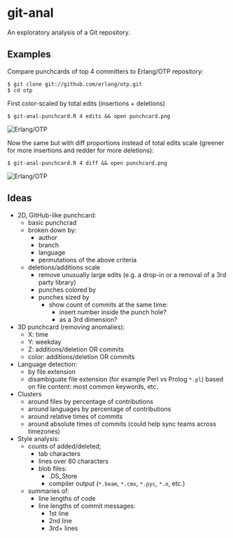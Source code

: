 git-anal
========

An exploratory analysis of a Git repository.


Examples
--------
Compare punchcards of top 4 committers to Erlang/OTP repository:
```shell
$ git clone git://github.com/erlang/otp.git
$ cd otp
```
First color-scaled by total edits (insertions + deletions)
```shell
$ git-anal-punchcard.R 4 edits && open punchcard.png
```
![Erlang/OTP](https://raw.github.com/ibnfirnas/git-anal/master/examples/otp-punchcard-top-4-edits.png)

Now the same but with diff proportions instead of total edits scale (greener
for more insertions and redder for more deletions):
```shell
$ git-anal-punchcard.R 4 diff && open punchcard.png
```
![Erlang/OTP](https://raw.github.com/ibnfirnas/git-anal/master/examples/otp-punchcard-top-4-diff.png)


Ideas
-----
* 2D, GitHub-like punchcard:
    - basic punchcrad
    - broken down by:
        + author
        + branch
        + language
        + permutations of the above criteria
    - deletions/additions scale
        + remove unusually large edits
          (e.g. a drop-in or a removal of a 3rd party library)
        + punches colored by
        + punches sized by
            * show count of commits at the same time:
                - insert number inside the punch hole?
                - as a 3rd dimension?
* 3D punchcard (removing anomalies):
    - X: time
    - Y: weekday
    - Z: additions/deletion OR commits
    - color: additions/deletion OR commits
* Language detection:
    - by file extension
    - disambiguate file extension (for example Perl vs Prolog `*.pl`) based on
      file content: most common keywords, etc.
* Clusters
    - around files by percentage of contributions
    - around languages by percentage of contributions
    - around relative times of commits
    - around absolute times of commits (could help sync teams across timezones)
* Style analysis:
    - counts of added/deleted;
        + tab characters
        + lines over 80 characters
        + blob files:
            * .DS_Store
            * compiler output (`*.beam`, `*.cmx`, `*.pyc`, `*.o`, etc.)
    - summaries of:
        + line lengths of code
        + line lengths of commit messages:
            * 1st line
            * 2nd line
            * 3rd+ lines
